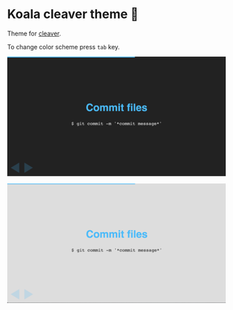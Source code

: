 # Koala cleaver theme 🐨
Theme for [cleaver](https://github.com/jdan/cleaver).

To change color scheme press `tab` key.

![](./img/dark.png)

![](./img/light.png)
